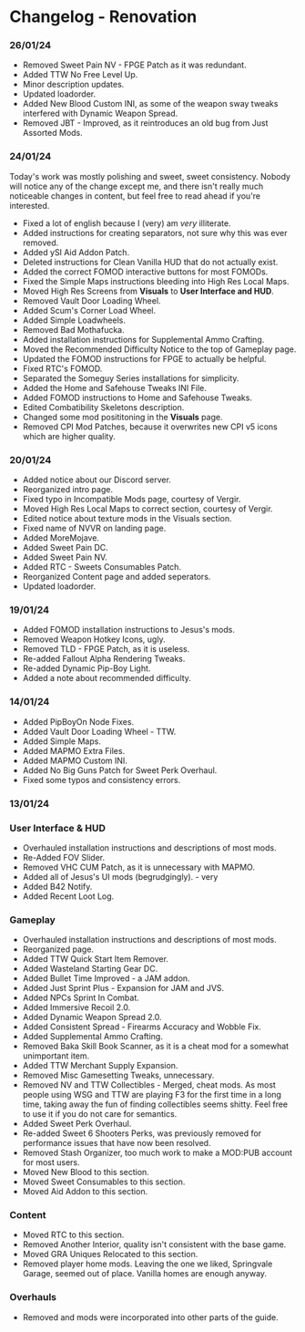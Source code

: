 # Changelog - Renovation

### 26/01/24

- Removed Sweet Pain NV - FPGE Patch as it was redundant.
- Added TTW No Free Level Up.
- Minor description updates.
- Updated loadorder.
- Added New Blood Custom INI, as some of the weapon sway tweaks interfered with Dynamic Weapon Spread.
- Removed JBT - Improved, as it reintroduces an old bug from Just Assorted Mods.

### 24/01/24

Today's work was mostly polishing and sweet, sweet consistency. Nobody will notice any of the change except me, and there isn't really much noticeable changes in content, but feel free to read ahead if you're interested.

- Fixed a lot of english because I (very) am *very* illiterate.
- Added instructions for creating separators, not sure why this was ever removed.
- Added ySI Aid Addon Patch.
- Deleted instructions for Clean Vanilla HUD that do not actually exist.
- Added the correct FOMOD interactive buttons for most FOMODs.
- Fixed the Simple Maps instructions bleeding into High Res Local Maps.
- Moved High Res Screens from **Visuals** to **User Interface and HUD**.
- Removed Vault Door Loading Wheel.
- Added Scum's Corner Load Wheel.
- Added Simple Loadwheels.
- Removed Bad Mothafucka.
- Added installation instructions for Supplemental Ammo Crafting.
- Moved the Recommended Difficulty Notice to the top of Gameplay page.
- Updated the FOMOD instructions for FPGE to actually be helpful.
- Fixed RTC's FOMOD.
- Separated the Someguy Series installations for simplicity.
- Added the Home and Safehouse Tweaks INI File.
- Added FOMOD instructions to Home and Safehouse Tweaks.
- Edited Combatibility Skeletons description.
- Changed some mod posititoning in the **Visuals** page.
- Removed CPI Mod Patches, because it overwrites new CPI v5 icons which are higher quality.

### 20/01/24

- Added notice about our Discord server.
- Reorganized intro page.
- Fixed typo in Incompatible Mods page, courtesy of Vergir.
- Moved High Res Local Maps to correct section, courtesy of Vergir.
- Edited notice about texture mods in the Visuals section.
- Fixed name of NVVR on landing page.
- Added MoreMojave.
- Added Sweet Pain DC.
- Added Sweet Pain NV.
- Added RTC - Sweets Consumables Patch.
- Reorganized Content page and added seperators.
- Updated loadorder.

### 19/01/24

- Added FOMOD installation instructions to Jesus's mods.
- Removed Weapon Hotkey Icons, ugly.
- Removed TLD - FPGE Patch, as it is useless.
- Re-added Fallout Alpha Rendering Tweaks.
- Re-added Dynamic Pip-Boy Light.
- Added a note about recommended difficulty.

### 14/01/24

- Added PipBoyOn Node Fixes.
- Added Vault Door Loading Wheel - TTW.
- Added Simple Maps.
- Added MAPMO Extra Files.
- Added MAPMO Custom INI.
- Added No Big Guns Patch for Sweet Perk Overhaul.
- Fixed some typos and consistency errors.

### 13/01/24

### User Interface & HUD

- Overhauled installation instructions and descriptions of most mods.
- Re-Added FOV Slider.
- Removed VHC CUM Patch, as it is unnecessary with MAPMO.
- Added all of Jesus's UI mods (begrudgingly). - very
- Added B42 Notify.
- Added Recent Loot Log.

### Gameplay

- Overhauled installation instructions and descriptions of most mods.
- Reorganized page.
- Added TTW Quick Start Item Remover.
- Added Wasteland Starting Gear DC.
- Added Bullet Time Improved - a JAM addon.
- Added Just Sprint Plus - Expansion for JAM and JVS.
- Added NPCs Sprint In Combat.
- Added Immersive Recoil 2.0.
- Added Dynamic Weapon Spread 2.0.
- Added Consistent Spread - Firearms Accuracy and Wobble Fix.
- Added Supplemental Ammo Crafting.
- Removed Baka Skill Book Scanner, as it is a cheat mod for a somewhat unimportant item.
- Added TTW Merchant Supply Expansion.
- Removed Misc Gamesetting Tweaks, unnecessary.
- Removed NV and TTW Collectibles - Merged, cheat mods. As most people using WSG and TTW are playing F3 for the first time in a long time, taking away the fun of finding collectibles seems shitty. Feel free to use it if you do not care for semantics.
- Added Sweet Perk Overhaul.
- Re-added Sweet 6 Shooters Perks, was previously removed for performance issues that have now been resolved.
- Removed Stash Organizer, too much work to make a MOD:PUB account for most users.
- Moved New Blood to this section.
- Moved Sweet Consumables to this section.
- Moved Aid Addon to this section.
  
### Content

- Moved RTC to this section.
- Removed Another Interior, quality isn't consistent with the base game.
- Moved GRA Uniques Relocated to this section.
- Removed player home mods. Leaving the one we liked, Springvale Garage, seemed out of place. Vanilla homes are enough anyway.

### Overhauls

- Removed and mods were incorporated into other parts of the guide.
